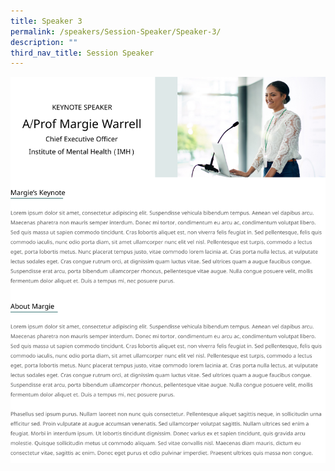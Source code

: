 ```yaml
---
title: Speaker 3
permalink: /speakers/Session-Speaker/Speaker-3/
description: ""
third_nav_title: Session Speaker
---
```

![](/images/Frame%205.png)